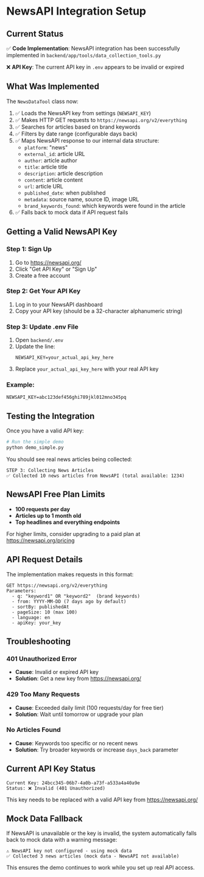 # NewsAPI Integration Setup

## Current Status

✅ **Code Implementation**: NewsAPI integration has been successfully implemented in `backend/app/tools/data_collection_tools.py`

❌ **API Key**: The current API key in `.env` appears to be invalid or expired

## What Was Implemented

The `NewsDataTool` class now:
1. ✅ Loads the NewsAPI key from settings (`NEWSAPI_KEY`)
2. ✅ Makes HTTP GET requests to `https://newsapi.org/v2/everything`
3. ✅ Searches for articles based on brand keywords
4. ✅ Filters by date range (configurable days back)
5. ✅ Maps NewsAPI response to our internal data structure:
   - `platform`: "news"
   - `external_id`: article URL
   - `author`: article author
   - `title`: article title
   - `description`: article description
   - `content`: article content
   - `url`: article URL
   - `published_date`: when published
   - `metadata`: source name, source ID, image URL
   - `brand_keywords_found`: which keywords were found in the article
6. ✅ Falls back to mock data if API request fails

## Getting a Valid NewsAPI Key

### Step 1: Sign Up
1. Go to https://newsapi.org/
2. Click "Get API Key" or "Sign Up"
3. Create a free account

### Step 2: Get Your API Key
1. Log in to your NewsAPI dashboard
2. Copy your API key (should be a 32-character alphanumeric string)

### Step 3: Update .env File
1. Open `backend/.env`
2. Update the line:
   ```
   NEWSAPI_KEY=your_actual_api_key_here
   ```
3. Replace `your_actual_api_key_here` with your real API key

### Example:
```
NEWSAPI_KEY=abc123def456ghi789jkl012mno345pq
```

## Testing the Integration

Once you have a valid API key:

```bash
# Run the simple demo
python demo_simple.py
```

You should see real news articles being collected:
```
STEP 3: Collecting News Articles
✅ Collected 10 news articles from NewsAPI (total available: 1234)
```

## NewsAPI Free Plan Limits

- **100 requests per day**
- **Articles up to 1 month old**
- **Top headlines and everything endpoints**

For higher limits, consider upgrading to a paid plan at https://newsapi.org/pricing

## API Request Details

The implementation makes requests in this format:
```
GET https://newsapi.org/v2/everything
Parameters:
  - q: "keyword1" OR "keyword2"  (brand keywords)
  - from: YYYY-MM-DD (7 days ago by default)
  - sortBy: publishedAt
  - pageSize: 10 (max 100)
  - language: en
  - apiKey: your_key
```

## Troubleshooting

### 401 Unauthorized Error
- **Cause**: Invalid or expired API key
- **Solution**: Get a new key from https://newsapi.org/

### 429 Too Many Requests
- **Cause**: Exceeded daily limit (100 requests/day for free tier)
- **Solution**: Wait until tomorrow or upgrade your plan

### No Articles Found
- **Cause**: Keywords too specific or no recent news
- **Solution**: Try broader keywords or increase `days_back` parameter

## Current API Key Status

```
Current Key: 24bcc345-06b7-4a0b-a73f-a533a4a40a9e
Status: ❌ Invalid (401 Unauthorized)
```

This key needs to be replaced with a valid API key from https://newsapi.org/

## Mock Data Fallback

If NewsAPI is unavailable or the key is invalid, the system automatically falls back to mock data with a warning message:

```
⚠️ NewsAPI key not configured - using mock data
✅ Collected 3 news articles (mock data - NewsAPI not available)
```

This ensures the demo continues to work while you set up real API access.
